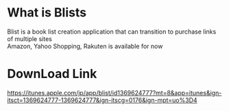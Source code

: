 # What is Blists
Blist is a book list creation application that can transition to purchase links of multiple sites  
Amazon, Yahoo Shopping, Rakuten is available for now

# DownLoad Link
https://itunes.apple.com/jp/app/blist/id1369624777?mt=8&app=itunes&ign-itsct=1369624777-1369624777&ign-itscg=0176&ign-mpt=uo%3D4
